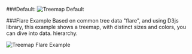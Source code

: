 ###Default:
![Treemap Default](http://rawgit.com/lflores/treemap/master/src/images/treemap-flare.gif)

###Flare Example
Based on common tree data "flare", and using D3js library, this example shows a treemap, with distinct sizes and colors, you can dive into data. hierarchy.

![Treemap Flare Example](http://rawgit.com/lflores/treemap/master/src/images/treemap-flare.gif)